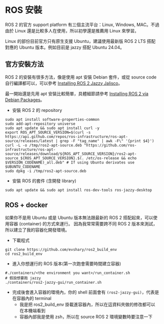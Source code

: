 # ROS 安裝

ROS 2 的官方 support platform 有三個主流平台：Linux, Windows, MAC。不過由於 Linux 還是比較多人在使用，所以初學還是推薦用 Linux 來學習。

Linux 的部份目前官方只有原生支援 Ubuntu，建議使用最新版 ROS 2 LTS 搭配對應的 Ubuntu 版本。例如目前是 jazzy 搭配 Ubuntu 24.04。

## 官方安裝方法

ROS 2 的安裝有很多方法，像是使用 apt 安裝 Debian 套件，或從 source code 自行編譯都可以，可以參考 [Installing ROS 2 Jazzy Jalisco](https://docs.ros.org/en/jazzy/Installation.html)。

最一開始還是先用 apt 安裝比較簡單，具體細節請參考 [Installing ROS 2 via Debian Packages](https://docs.ros.org/en/jazzy/Installation/Ubuntu-Install-Debs.html)。

* 安裝 ROS 2 的 repository

```shell
sudo apt install software-properties-common
sudo add-apt-repository universe
sudo apt update && sudo apt install curl -y
export ROS_APT_SOURCE_VERSION=$(curl -s https://api.github.com/repos/ros-infrastructure/ros-apt-source/releases/latest | grep -F "tag_name" | awk -F\" '{print $4}')
curl -L -o /tmp/ros2-apt-source.deb "https://github.com/ros-infrastructure/ros-apt-source/releases/download/${ROS_APT_SOURCE_VERSION}/ros2-apt-source_${ROS_APT_SOURCE_VERSION}.$(. /etc/os-release && echo $VERSION_CODENAME)_all.deb" # If using Ubuntu derivates use $UBUNTU_CODENAME
sudo dpkg -i /tmp/ros2-apt-source.deb
```

* 安裝 ROS 的套件 (含開發 library)

```shell
sudo apt update && sudo apt install ros-dev-tools ros-jazzy-desktop
```

## ROS + docker

如果你不是用 Ubuntu 或是 Ubuntu 版本無法跟最新的 ROS 2 搭配起來，可以使用容器 (container) 的方式來運行。
因為我常常需要跨不同 ROS 2 版本來測試，所以建立了我的容器化開發環境。

* 下載程式

```shell
git clone https://github.com/evshary/ros2_build_env
cd ros2_build_env
```

* 進入你想運行的 ROS 版本(第一次跑會需要時間建立容器)

```shell
#./containers/<the environment you want>/run_container.sh
# 假設想要跑 jazzy
./containers/ros2-jazzy-gui/run_container.sh
```

* 完成後會進入容器的環境內，你的 shell 前面會有 `(ros2-jazzy-gui)`，代表是在容器內的 terminal
    * 我是把 ros2_build_env 掛載進容器內，所以在這資料夾做的修改都可以在本機端看到
    * 容器內部我是使用 zsh，所以在 source ROS 2 環境變數時要注意一下
